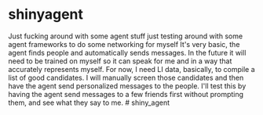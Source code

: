 # shinyagent
Just fucking around with some agent stuff
just testing around with some agent frameworks to do some networking for myself
It's very basic, the agent finds people and automatically sends messages.
In the future it will need to be trained on myself so it can speak for me and in a way that accurately represents myself. 
For now, I need LI data, basically, to compile a list of good candidates. I will manually screen those candidates and then have the agent send personalized messages to the people. 
I'll test this by having the agent send messages to a few friends first without prompting them, and see what they say to me. # shiny_agent
